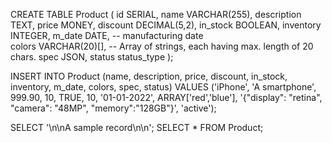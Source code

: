 CREATE TABLE Product (
    id SERIAL,
    name VARCHAR(255),
    description TEXT,
    price MONEY,
    discount DECIMAL(5,2),
    in_stock BOOLEAN,
    inventory INTEGER,
    m_date DATE, -- manufacturing date     
    colors VARCHAR(20)[], -- Array of strings, each having max. length of 20 chars.
    spec JSON,
    status status_type
);



INSERT INTO Product (name, description, price, discount, in_stock, inventory,  m_date, colors, spec, status)
VALUES ('iPhone', 'A smartphone', 999.90, 10, TRUE, 10, '01-01-2022', ARRAY['red','blue'], '{"display": "retina", "camera": "48MP", "memory":"128GB"}', 'active');

SELECT '\n\nA sample record\n\n';
SELECT * FROM Product;